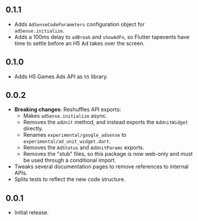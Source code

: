 ## 0.1.1

* Adds `AdSenseCodeParameters` configuration object for `adSense.initialize`.
* Adds a 100ms delay to `adBreak` and `showAdFn`, so Flutter tapevents have time
  to settle before an H5 Ad takes over the screen.

## 0.1.0

* Adds H5 Games Ads API as `h5` library.

## 0.0.2

* **Breaking changes**: Reshuffles API exports:
  * Makes `adSense.initialize` async.
  * Removes the `adUnit` method, and instead exports the `AdUnitWidget` directly.
  * Renames `experimental/google_adsense` to `experimental/ad_unit_widget.dart`.
  * Removes the `AdStatus` and `AdUnitParams` exports.
  * Removes the "stub" files, so this package is now web-only and must be used
    through a conditional import.
* Tweaks several documentation pages to remove references to internal APIs.
* Splits tests to reflect the new code structure.

## 0.0.1

* Initial release.
